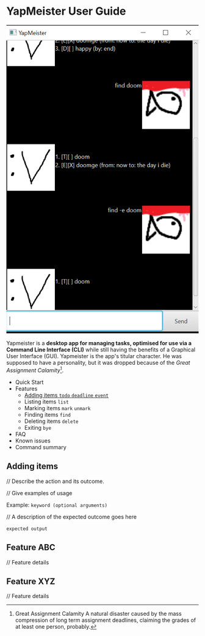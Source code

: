 # YapMeister User Guide


![Screenshot of the UI](https://github.com/BlazeChron/ip/blob/A-Release/docs/Ui.png?raw=true)

Yapmeister is a **desktop app for managing tasks, optimised for use via a Command Line Interface (CLI)** while still
having the benefits of a Graphical User Interface (GUI). Yapmeister is the app's titular character. He was supposed to
have a personality, but it was dropped because of the _Great Assignment Calamity_[^1].

- Quick Start
- Features
  - [Adding items `todo` `deadline` `event`](#adding-items)
  - Listing items `list`
  - Marking items `mark` `unmark`
  - Finding items `find`
  - Deleting items `delete`
  - Exiting `bye`
- FAQ
- Known issues
- Command summary

## Adding items

// Describe the action and its outcome.

// Give examples of usage

Example: `keyword (optional arguments)`

// A description of the expected outcome goes here

```
expected output
```

## Feature ABC

// Feature details


## Feature XYZ

// Feature details


[^1]: Great Assignment Calamity
A natural disaster caused by the mass compression of long term assignment deadlines, claiming the 
grades of at least one person, probably.